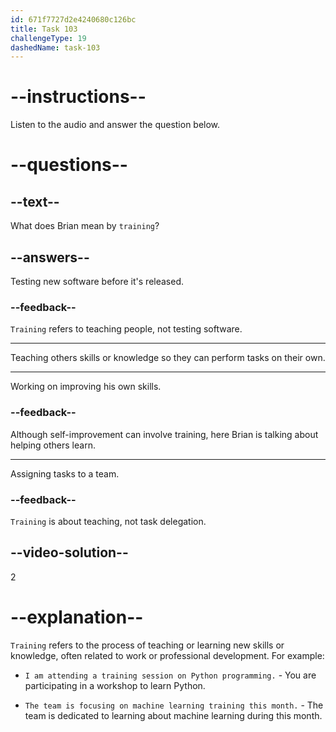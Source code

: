 ```yaml
---
id: 671f7727d2e4240680c126bc
title: Task 103
challengeType: 19
dashedName: task-103
---
```


<!--
AUDIO REFERENCE:
Brian: haha Now I take care of the training, so that others can do the same!
-->

# --instructions--

Listen to the audio and answer the question below.

# --questions--

## --text--

What does Brian mean by `training`?

## --answers--

Testing new software before it's released.

### --feedback--

`Training` refers to teaching people, not testing software.

---

Teaching others skills or knowledge so they can perform tasks on their own.

---

Working on improving his own skills.

### --feedback--

Although self-improvement can involve training, here Brian is talking about helping others learn.

---

Assigning tasks to a team.

### --feedback--

`Training` is about teaching, not task delegation.

## --video-solution--

2

# --explanation--

`Training` refers to the process of teaching or learning new skills or knowledge, often related to work or professional development. For example:

- `I am attending a training session on Python programming.` - You are participating in a workshop to learn Python.

- `The team is focusing on machine learning training this month.` - The team is dedicated to learning about machine learning during this month.
